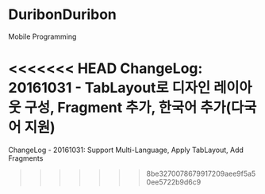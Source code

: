 # DuribonDuribon

Mobile Programming 

<<<<<<< HEAD
ChangeLog:
20161031 - TabLayout로 디자인 레이아웃 구성, Fragment 추가, 한국어 추가(다국어 지원)
=======
ChangeLog - 
20161031: Support Multi-Language, Apply TabLayout, Add Fragments
>>>>>>> 8be3270078679917209aee9f5a50ee5722b9d6c9
